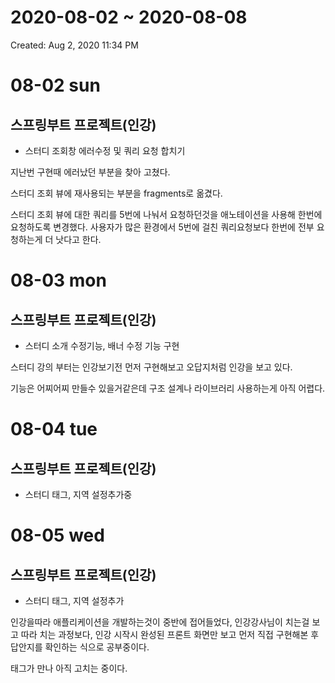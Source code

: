 # 2020-08-02 ~ 2020-08-08

Created: Aug 2, 2020 11:34 PM

# 08-02 sun

## 스프링부트 프로젝트(인강)

- 스터디 조회창 에러수정 및 쿼리 요청 합치기

지난번 구현때 에러났던 부분을 찾아 고쳤다. 

스터디 조회 뷰에 재사용되는 부분을 fragments로 옮겼다.

스터디 조회 뷰에 대한 쿼리를 5번에 나눠서 요청하던것을 애노테이션을 사용해 한번에 요청하도록 변경했다. 사용자가 많은 환경에서 5번에 걸친 쿼리요청보다 한번에 전부 요청하는게 더 낫다고 한다.

# 08-03 mon

## 스프링부트 프로젝트(인강)

- 스터디 소개 수정기능, 배너 수정 기능 구현

스터디 강의 부터는 인강보기전 먼저 구현해보고 오답지처럼 인강을 보고 있다.

기능은 어찌어찌 만들수 있을거같은데 구조 설계나 라이브러리 사용하는게 아직 어렵다.

# 08-04 tue

## 스프링부트 프로젝트(인강)

- 스터디 태그, 지역 설정추가중

# 08-05 wed

## 스프링부트 프로젝트(인강)

- 스터디 태그, 지역 설정추가

인강을따라 애플리케이션을 개발하는것이 중반에 접어들었다, 인강강사님이 치는걸 보고 따라 치는 과정보다, 인강 시작시 완성된 프론트 화면만 보고 먼저 직접 구현해본 후 답안지를 확인하는 식으로 공부중이다. 

태그가 만나 아직 고치는 중이다.
